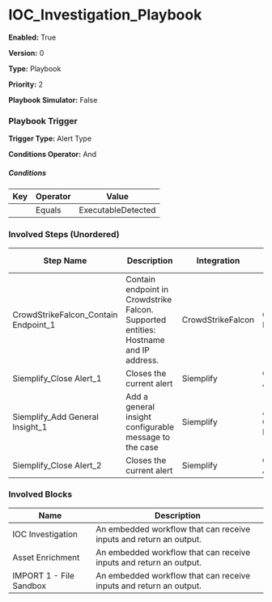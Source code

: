 # IOC_Investigation_Playbook




**Enabled:** True

**Version:** 0

**Type:** Playbook

**Priority:** 2

**Playbook Simulator:** False


### Playbook Trigger
**Trigger Type:** Alert Type

**Conditions Operator:** And

##### Conditions
|Key|Operator|Value|
|---|--------|-----|
||Equals|ExecutableDetected|


### Involved Steps (Unordered)
|Step Name|Description|Integration|Original Action|
|---------|-----------|-----------|---------------|
|CrowdStrikeFalcon_Contain Endpoint_1|Contain endpoint in Crowdstrike Falcon. Supported entities: Hostname and IP address.|CrowdStrikeFalcon|Contain Endpoint|
|Siemplify_Close Alert_1|Closes the current alert|Siemplify|Close Alert|
|Siemplify_Add General Insight_1|Add a general insight configurable message to the case|Siemplify|Add General Insight|
|Siemplify_Close Alert_2|Closes the current alert|Siemplify|Close Alert|

### Involved Blocks
|Name|Description|
|----|-----------|
|IOC Investigation|An embedded workflow that can receive inputs and return an output.|
|Asset Enrichment|An embedded workflow that can receive inputs and return an output.|
|IMPORT 1 - File Sandbox|An embedded workflow that can receive inputs and return an output.|
